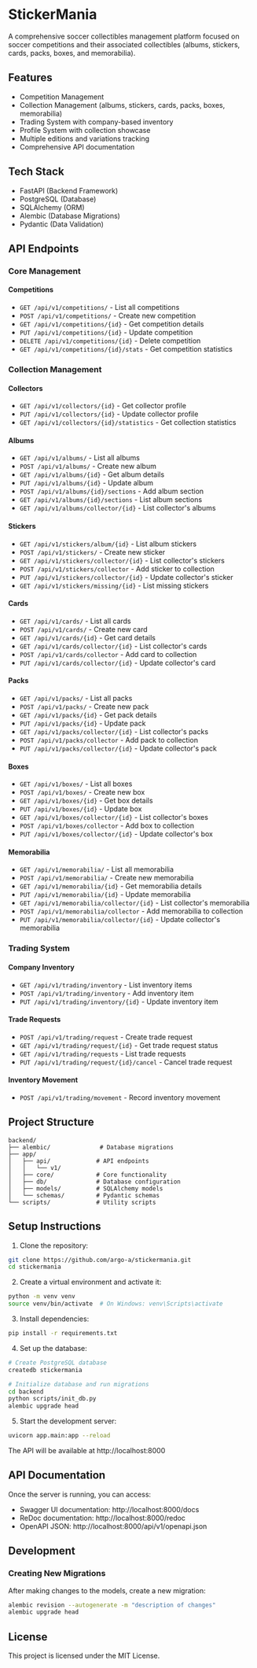 # StickerMania

A comprehensive soccer collectibles management platform focused on soccer competitions and their associated collectibles (albums, stickers, cards, packs, boxes, and memorabilia).

## Features

- Competition Management
- Collection Management (albums, stickers, cards, packs, boxes, memorabilia)
- Trading System with company-based inventory
- Profile System with collection showcase
- Multiple editions and variations tracking
- Comprehensive API documentation

## Tech Stack

- FastAPI (Backend Framework)
- PostgreSQL (Database)
- SQLAlchemy (ORM)
- Alembic (Database Migrations)
- Pydantic (Data Validation)

## API Endpoints

### Core Management

#### Competitions
- `GET /api/v1/competitions/` - List all competitions
- `POST /api/v1/competitions/` - Create new competition
- `GET /api/v1/competitions/{id}` - Get competition details
- `PUT /api/v1/competitions/{id}` - Update competition
- `DELETE /api/v1/competitions/{id}` - Delete competition
- `GET /api/v1/competitions/{id}/stats` - Get competition statistics

### Collection Management

#### Collectors
- `GET /api/v1/collectors/{id}` - Get collector profile
- `PUT /api/v1/collectors/{id}` - Update collector profile
- `GET /api/v1/collectors/{id}/statistics` - Get collection statistics

#### Albums
- `GET /api/v1/albums/` - List all albums
- `POST /api/v1/albums/` - Create new album
- `GET /api/v1/albums/{id}` - Get album details
- `PUT /api/v1/albums/{id}` - Update album
- `POST /api/v1/albums/{id}/sections` - Add album section
- `GET /api/v1/albums/{id}/sections` - List album sections
- `GET /api/v1/albums/collector/{id}` - List collector's albums

#### Stickers
- `GET /api/v1/stickers/album/{id}` - List album stickers
- `POST /api/v1/stickers/` - Create new sticker
- `GET /api/v1/stickers/collector/{id}` - List collector's stickers
- `POST /api/v1/stickers/collector` - Add sticker to collection
- `PUT /api/v1/stickers/collector/{id}` - Update collector's sticker
- `GET /api/v1/stickers/missing/{id}` - List missing stickers

#### Cards
- `GET /api/v1/cards/` - List all cards
- `POST /api/v1/cards/` - Create new card
- `GET /api/v1/cards/{id}` - Get card details
- `GET /api/v1/cards/collector/{id}` - List collector's cards
- `POST /api/v1/cards/collector` - Add card to collection
- `PUT /api/v1/cards/collector/{id}` - Update collector's card

#### Packs
- `GET /api/v1/packs/` - List all packs
- `POST /api/v1/packs/` - Create new pack
- `GET /api/v1/packs/{id}` - Get pack details
- `PUT /api/v1/packs/{id}` - Update pack
- `GET /api/v1/packs/collector/{id}` - List collector's packs
- `POST /api/v1/packs/collector` - Add pack to collection
- `PUT /api/v1/packs/collector/{id}` - Update collector's pack

#### Boxes
- `GET /api/v1/boxes/` - List all boxes
- `POST /api/v1/boxes/` - Create new box
- `GET /api/v1/boxes/{id}` - Get box details
- `PUT /api/v1/boxes/{id}` - Update box
- `GET /api/v1/boxes/collector/{id}` - List collector's boxes
- `POST /api/v1/boxes/collector` - Add box to collection
- `PUT /api/v1/boxes/collector/{id}` - Update collector's box

#### Memorabilia
- `GET /api/v1/memorabilia/` - List all memorabilia
- `POST /api/v1/memorabilia/` - Create new memorabilia
- `GET /api/v1/memorabilia/{id}` - Get memorabilia details
- `PUT /api/v1/memorabilia/{id}` - Update memorabilia
- `GET /api/v1/memorabilia/collector/{id}` - List collector's memorabilia
- `POST /api/v1/memorabilia/collector` - Add memorabilia to collection
- `PUT /api/v1/memorabilia/collector/{id}` - Update collector's memorabilia

### Trading System

#### Company Inventory
- `GET /api/v1/trading/inventory` - List inventory items
- `POST /api/v1/trading/inventory` - Add inventory item
- `PUT /api/v1/trading/inventory/{id}` - Update inventory item

#### Trade Requests
- `POST /api/v1/trading/request` - Create trade request
- `GET /api/v1/trading/request/{id}` - Get trade request status
- `GET /api/v1/trading/requests` - List trade requests
- `PUT /api/v1/trading/request/{id}/cancel` - Cancel trade request

#### Inventory Movement
- `POST /api/v1/trading/movement` - Record inventory movement

## Project Structure

```
backend/
├── alembic/              # Database migrations
├── app/
│   ├── api/             # API endpoints
│   │   └── v1/         
│   ├── core/            # Core functionality
│   ├── db/              # Database configuration
│   ├── models/          # SQLAlchemy models
│   └── schemas/         # Pydantic schemas
└── scripts/             # Utility scripts
```

## Setup Instructions

1. Clone the repository:
```bash
git clone https://github.com/argo-a/stickermania.git
cd stickermania
```

2. Create a virtual environment and activate it:
```bash
python -m venv venv
source venv/bin/activate  # On Windows: venv\Scripts\activate
```

3. Install dependencies:
```bash
pip install -r requirements.txt
```

4. Set up the database:
```bash
# Create PostgreSQL database
createdb stickermania

# Initialize database and run migrations
cd backend
python scripts/init_db.py
alembic upgrade head
```

5. Start the development server:
```bash
uvicorn app.main:app --reload
```

The API will be available at http://localhost:8000

## API Documentation

Once the server is running, you can access:
- Swagger UI documentation: http://localhost:8000/docs
- ReDoc documentation: http://localhost:8000/redoc
- OpenAPI JSON: http://localhost:8000/api/v1/openapi.json

## Development

### Creating New Migrations

After making changes to the models, create a new migration:

```bash
alembic revision --autogenerate -m "description of changes"
alembic upgrade head
```

## License

This project is licensed under the MIT License.
